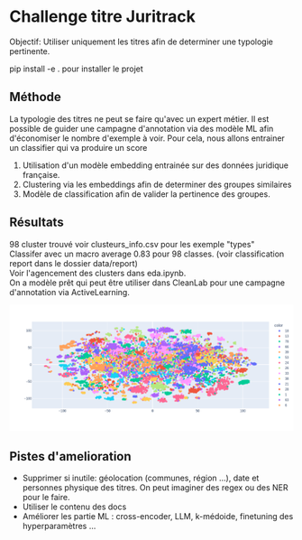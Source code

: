 # Challenge titre Juritrack

Objectif: Utiliser uniquement les titres afin de determiner une typologie pertinente.

pip install -e . pour installer le projet

## Méthode 

La typologie des titres ne peut se faire qu'avec un expert métier. Il est possible de guider une campagne d'annotation via des modèle ML afin d'économiser le nombre d'exemple à voir.
Pour cela, nous allons entrainer un classifier qui va produire un score 

1) Utilisation d'un modèle embedding entrainée sur des données juridique française.
2) Clustering via les embeddings afin de determiner des groupes similaires
3) Modèle de classification afin de valider la pertinence des groupes.

## Résultats

98 cluster trouvé voir clusteurs_info.csv pour les exemple "types"  
Classifer avec un macro average 0.83 pour 98 classes. (voir classification report dans le dossier data/report)  
Voir l'agencement des clusters dans eda.ipynb.  
On a modèle prêt qui peut être utiliser dans CleanLab pour une campagne d'annotation via ActiveLearning.

![Image des clusteurs](data/report/tsne_plot.png "Visualisation des cluster via tsne")

## Pistes d'amelioration

- Supprimer si inutile: géolocation (communes, région ...), date et personnes physique des titres. On peut imaginer des regex ou des NER pour le faire.
- Utiliser le contenu des docs
- Améliorer les partie ML : cross-encoder, LLM, k-médoide, finetuning des hyperparamètres ...
